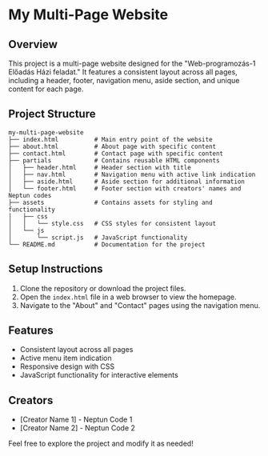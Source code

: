 # My Multi-Page Website

## Overview
This project is a multi-page website designed for the "Web-programozás-1 Előadás Házi feladat." It features a consistent layout across all pages, including a header, footer, navigation menu, aside section, and unique content for each page.

## Project Structure
```
my-multi-page-website
├── index.html          # Main entry point of the website
├── about.html          # About page with specific content
├── contact.html        # Contact page with specific content
├── partials            # Contains reusable HTML components
│   ├── header.html     # Header section with title
│   ├── nav.html        # Navigation menu with active link indication
│   ├── aside.html      # Aside section for additional information
│   └── footer.html     # Footer section with creators' names and Neptun codes
├── assets              # Contains assets for styling and functionality
│   ├── css
│   │   └── style.css   # CSS styles for consistent layout
│   └── js
│       └── script.js   # JavaScript functionality
└── README.md           # Documentation for the project
```

## Setup Instructions
1. Clone the repository or download the project files.
2. Open the `index.html` file in a web browser to view the homepage.
3. Navigate to the "About" and "Contact" pages using the navigation menu.

## Features
- Consistent layout across all pages
- Active menu item indication
- Responsive design with CSS
- JavaScript functionality for interactive elements

## Creators
- [Creator Name 1] - Neptun Code 1
- [Creator Name 2] - Neptun Code 2

Feel free to explore the project and modify it as needed!